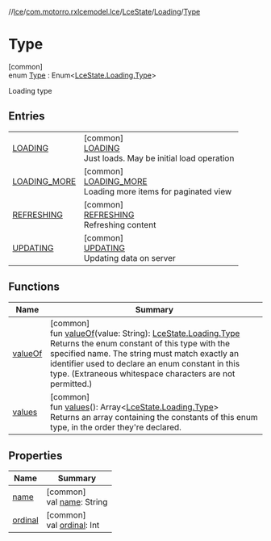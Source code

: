 //[lce](../../../../../index.md)/[com.motorro.rxlcemodel.lce](../../../index.md)/[LceState](../../index.md)/[Loading](../index.md)/[Type](index.md)

# Type

[common]\
enum [Type](index.md) : Enum&lt;[LceState.Loading.Type](index.md)&gt; 

Loading type

## Entries

| | |
|---|---|
| [LOADING](-l-o-a-d-i-n-g/index.md) | [common]<br>[LOADING](-l-o-a-d-i-n-g/index.md)<br>Just loads. May be initial load operation |
| [LOADING_MORE](-l-o-a-d-i-n-g_-m-o-r-e/index.md) | [common]<br>[LOADING_MORE](-l-o-a-d-i-n-g_-m-o-r-e/index.md)<br>Loading more items for paginated view |
| [REFRESHING](-r-e-f-r-e-s-h-i-n-g/index.md) | [common]<br>[REFRESHING](-r-e-f-r-e-s-h-i-n-g/index.md)<br>Refreshing content |
| [UPDATING](-u-p-d-a-t-i-n-g/index.md) | [common]<br>[UPDATING](-u-p-d-a-t-i-n-g/index.md)<br>Updating data on server |

## Functions

| Name | Summary |
|---|---|
| [valueOf](value-of.md) | [common]<br>fun [valueOf](value-of.md)(value: String): [LceState.Loading.Type](index.md)<br>Returns the enum constant of this type with the specified name. The string must match exactly an identifier used to declare an enum constant in this type. (Extraneous whitespace characters are not permitted.) |
| [values](values.md) | [common]<br>fun [values](values.md)(): Array&lt;[LceState.Loading.Type](index.md)&gt;<br>Returns an array containing the constants of this enum type, in the order they're declared. |

## Properties

| Name | Summary |
|---|---|
| [name](-u-p-d-a-t-i-n-g/index.md#-372974862%2FProperties%2F-702262346) | [common]<br>val [name](-u-p-d-a-t-i-n-g/index.md#-372974862%2FProperties%2F-702262346): String |
| [ordinal](-u-p-d-a-t-i-n-g/index.md#-739389684%2FProperties%2F-702262346) | [common]<br>val [ordinal](-u-p-d-a-t-i-n-g/index.md#-739389684%2FProperties%2F-702262346): Int |
